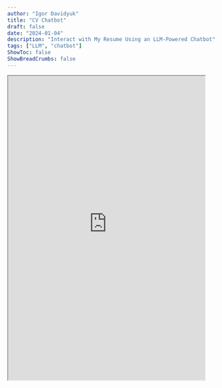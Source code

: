 ```yaml
---
author: "Igor Davidyuk"
title: "CV Chatbot"
draft: false
date: "2024-01-04"
description: "Interact with My Resume Using an LLM-Powered Chatbot"
tags: ["LLM", "chatbot"]
ShowToc: false
ShowBreadCrumbs: false
---
```


<iframe src="https://igor-davidyuk-new-space.hf.space/?__theme=dark" width="90%" height="700"></iframe>